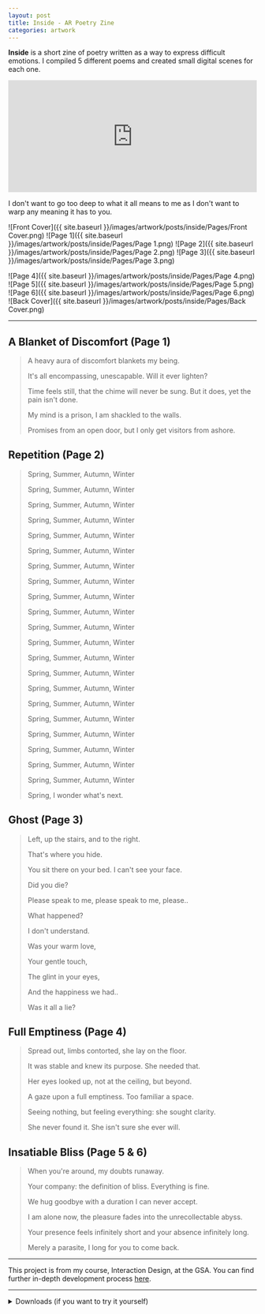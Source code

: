 ```yaml
---
layout: post
title: Inside - AR Poetry Zine
categories: artwork
---
```


**Inside** is a short zine of poetry written as a way to express difficult emotions. I compiled 5 different poems and created small digital scenes for each one. 
<div style="padding:45% 0 0 0;position:relative;"><iframe src="https://player.vimeo.com/video/821746331?h=00c46a06db&byline=0&portrait=0" style="position:absolute;top:0;left:0;width:100%;height:100%;" frameborder="0" allow="autoplay; fullscreen; picture-in-picture" allowfullscreen></iframe></div><script src="https://player.vimeo.com/api/player.js"></script>

I don't want to go too deep to what it all means to me as I don't want to warp any meaning it has to you.

![Front Cover]({{ site.baseurl }}/images/artwork/posts/inside/Pages/Front Cover.png)
![Page 1]({{ site.baseurl }}/images/artwork/posts/inside/Pages/Page 1.png)
![Page 2]({{ site.baseurl }}/images/artwork/posts/inside/Pages/Page 2.png)
![Page 3]({{ site.baseurl }}/images/artwork/posts/inside/Pages/Page 3.png)

![Page 4]({{ site.baseurl }}/images/artwork/posts/inside/Pages/Page 4.png)
![Page 5]({{ site.baseurl }}/images/artwork/posts/inside/Pages/Page 5.png)
![Page 6]({{ site.baseurl }}/images/artwork/posts/inside/Pages/Page 6.png)
![Back Cover]({{ site.baseurl }}/images/artwork/posts/inside/Pages/Back Cover.png)

---

## A Blanket of Discomfort (Page 1)

>A heavy aura of discomfort blankets my being.
>
>It's all encompassing, unescapable. Will it ever lighten?
>
>Time feels still, that the chime will never be sung. But it does, yet the pain isn't done.
>
>My mind is a prison, I am shackled to the walls.
>
>Promises from an open door, but I only get visitors from ashore. 

## Repetition (Page 2)

>Spring, Summer, Autumn, Winter
>
>Spring, Summer, Autumn, Winter
>
>Spring, Summer, Autumn, Winter
>
>Spring, Summer, Autumn, Winter
>
>Spring, Summer, Autumn, Winter
>
>Spring, Summer, Autumn, Winter
>
>Spring, Summer, Autumn, Winter
>
>Spring, Summer, Autumn, Winter
>
>Spring, Summer, Autumn, Winter
>
>Spring, Summer, Autumn, Winter
>
>Spring, Summer, Autumn, Winter
>
>Spring, Summer, Autumn, Winter
>
>Spring, Summer, Autumn, Winter
>
>Spring, Summer, Autumn, Winter
>
>Spring, Summer, Autumn, Winter
>
>Spring, Summer, Autumn, Winter
>
>Spring, Summer, Autumn, Winter
>
>Spring, Summer, Autumn, Winter
>
>Spring, Summer, Autumn, Winter
>
>Spring, Summer, Autumn, Winter
>
>Spring, Summer, Autumn, Winter
>
>Spring, I wonder what's next.

## Ghost (Page 3)

>Left, up the stairs, and to the right.
>
>That's where you hide.
>
>You sit there on your bed. I can't see your face.
>
>Did you die?
>
>Please speak to me, please speak to me, please..
>
>What happened?
>
>I don't understand.
>
>Was your warm love,
>
>Your gentle touch,
>
>The glint in your eyes,
>
>And the happiness we had..
>
>Was it all a lie?

## Full Emptiness (Page 4)

>Spread out, limbs contorted, she lay on the floor.
>
>It was stable and knew its purpose. She needed that.
>
>Her eyes looked up, not at the ceiling, but beyond.
>
>A gaze upon a full emptiness. Too familiar a space.
>
>Seeing nothing, but feeling everything: she sought clarity.
>
>She never found it. She isn't sure she ever will.

## Insatiable Bliss (Page 5 & 6)

>When you're around, my doubts runaway.
>
>Your company: the definition of bliss. Everything is fine.
>
>We hug goodbye with a duration I can never accept.
>
>I am alone now, the pleasure fades into the unrecollectable abyss.
>
>Your presence feels infinitely short and your absence infinitely long. 
>
>Merely a parasite, I long for you to come back.

---

This project is from my course, Interaction Design, at the GSA. You can find further in-depth development process [here](https://allyradomski.art/year2/extended-reality).

---

<details>
    <summary>Downloads (if you want to try it yourself)</summary>
    <a href="{{ site.baseurl }}/files/Inside/AR Zine.apk">APK</a>
    <p></p>
    <a href="{{ site.baseurl }}/files/Inside/Zine.png">Zine Spread (A3)</a>
</details>



